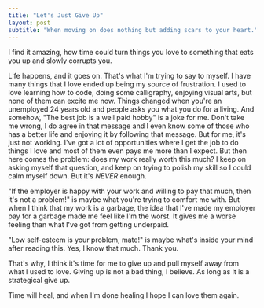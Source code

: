 ```yaml
---
title: "Let's Just Give Up"
layout: post
subtitle: "When moving on does nothing but adding scars to your heart."
---
```


I find it amazing, how time could turn things you love to something that eats you up and slowly corrupts you.

Life happens, and it goes on. That's what I'm trying to say to myself. I have many things that I love ended up being my source of frustration. I used to love learning how to code, doing some calligraphy, enjoying visual arts, but none of them can excite me now. Things changed when you're an unemployed 24 years old and people asks you what you do for a living. And somehow, "The best job is a well paid hobby" is a joke for me. Don't take me wrong, I do agree in that message and I even know some of those who has a better life and enjoying it by following that message. But for me, it's just not working. I've got a lot of opportunities where I get the job to do things I love and most of them even pays me more than I expect. But then here comes the problem: does my work really worth this much? I keep on asking myself that question, and keep on trying to polish my skill so I could calm myself down. But it's *NEVER* enough.

"If the employer is happy with your work and willing to pay that much, then it's not a problem!" is maybe what you're trying to comfort me with. But when I think that my work is a garbage, the idea that I've made my employer pay for a garbage made me feel like I'm the worst. It gives me a worse feeling than what I've got from getting underpaid.

"Low self-esteem is your problem, mate!" is maybe what's inside your mind after reading this. Yes, I know that much. Thank you.

That's why, I think it's time for me to give up and pull myself away from what I used to love. Giving up is not a bad thing, I believe. As long as it is a strategical give up.

Time will heal, and when I'm done healing I hope I can love them again.